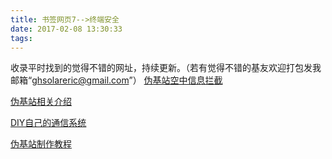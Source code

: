 ```yaml
---
title: 书签网页7-->终端安全
date: 2017-02-08 13:30:33
tags:
---
```

收录平时找到的觉得不错的网址，持续更新。（若有觉得不错的基友欢迎打包发我邮箱“ghsolareric@gmail.com”）
[伪基站空中信息拦截](http://blog.csdn.net/u011069813/article/details/17075293)

[伪基站相关介绍](http://m.blog.csdn.net/article/details?id=41593985)

[DIY自己的通信系统](http://itindex.net/detail/46016-diy-%E9%80%9A%E4%BF%A1-%E7%B3%BB%E7%BB%9F)

[伪基站制作教程](http://www.wenku1.com/list/%E4%BC%AA%E5%9F%BA%E7%AB%99%E5%88%B6%E4%BD%9C%E6%95%99%E7%A8%8B/)